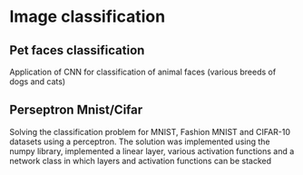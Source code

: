 # Image classification

## Pet faces classification
Application of CNN for classification of animal faces (various breeds of dogs and cats)

## Perseptron Mnist/Cifar
Solving the classification problem for MNIST, Fashion MNIST and CIFAR-10 datasets using a perceptron. The solution was implemented using the numpy library, implemented a linear layer, various activation functions and a network class in which layers and activation functions can be stacked
